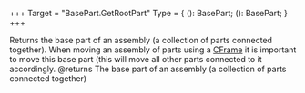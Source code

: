 +++
Target = "BasePart.GetRootPart"
Type = { (): BasePart; (): BasePart; }
+++

Returns the base part of an assembly (a collection of parts connected together). When moving an assembly of parts using a [CFrame](https://developer.roblox.com/api-reference/datatype/CFrame) it is important to move this base part (this will move all other parts connected to it accordingly.@returns The base part of an assembly (a collection of parts connected together)